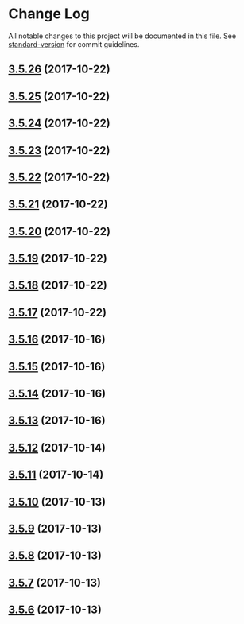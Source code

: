 # Change Log

All notable changes to this project will be documented in this file. See [standard-version](https://github.com/conventional-changelog/standard-version) for commit guidelines.

<a name="3.5.26"></a>
## [3.5.26](https://github.com/FabricioK/hexenginets/compare/v3.5.25...v3.5.26) (2017-10-22)



<a name="3.5.25"></a>
## [3.5.25](https://github.com/FabricioK/hexenginets/compare/v3.5.24...v3.5.25) (2017-10-22)



<a name="3.5.24"></a>
## [3.5.24](https://github.com/FabricioK/hexenginets/compare/v3.5.23...v3.5.24) (2017-10-22)



<a name="3.5.23"></a>
## [3.5.23](https://github.com/FabricioK/hexenginets/compare/v3.5.22...v3.5.23) (2017-10-22)



<a name="3.5.22"></a>
## [3.5.22](https://github.com/FabricioK/hexenginets/compare/v3.5.21...v3.5.22) (2017-10-22)



<a name="3.5.21"></a>
## [3.5.21](https://github.com/FabricioK/hexenginets/compare/v3.5.20...v3.5.21) (2017-10-22)



<a name="3.5.20"></a>
## [3.5.20](https://github.com/FabricioK/hexenginets/compare/v3.5.19...v3.5.20) (2017-10-22)



<a name="3.5.19"></a>
## [3.5.19](https://github.com/FabricioK/hexenginets/compare/v3.5.18...v3.5.19) (2017-10-22)



<a name="3.5.18"></a>
## [3.5.18](https://github.com/FabricioK/hexenginets/compare/v3.5.17...v3.5.18) (2017-10-22)



<a name="3.5.17"></a>
## [3.5.17](https://github.com/FabricioK/hexenginets/compare/v3.5.16...v3.5.17) (2017-10-22)



<a name="3.5.16"></a>
## [3.5.16](https://github.com/FabricioK/hexenginets/compare/v3.5.15...v3.5.16) (2017-10-16)



<a name="3.5.15"></a>
## [3.5.15](https://github.com/FabricioK/hexenginets/compare/v3.5.14...v3.5.15) (2017-10-16)



<a name="3.5.14"></a>
## [3.5.14](https://github.com/FabricioK/hexenginets/compare/v3.5.13...v3.5.14) (2017-10-16)



<a name="3.5.13"></a>
## [3.5.13](https://github.com/FabricioK/hexenginets/compare/v3.5.10...v3.5.13) (2017-10-16)



<a name="3.5.12"></a>
## [3.5.12](https://github.com/FabricioK/hexenginets/compare/v3.5.11...v3.5.12) (2017-10-14)



<a name="3.5.11"></a>
## [3.5.11](https://github.com/FabricioK/hexenginets/compare/v3.5.0...v3.5.11) (2017-10-14)



<a name="3.5.10"></a>
## [3.5.10](https://github.com/FabricioK/hexenginets/compare/v3.5.9...v3.5.10) (2017-10-13)



<a name="3.5.9"></a>
## [3.5.9](https://github.com/FabricioK/hexenginets/compare/v3.5.8...v3.5.9) (2017-10-13)



<a name="3.5.8"></a>
## [3.5.8](https://github.com/FabricioK/hexenginets/compare/v3.5.7...v3.5.8) (2017-10-13)



<a name="3.5.7"></a>
## [3.5.7](https://github.com/FabricioK/hexenginets/compare/v3.5.6...v3.5.7) (2017-10-13)



<a name="3.5.6"></a>
## [3.5.6](https://github.com/FabricioK/hexenginets/compare/v3.5.5...v3.5.6) (2017-10-13)

